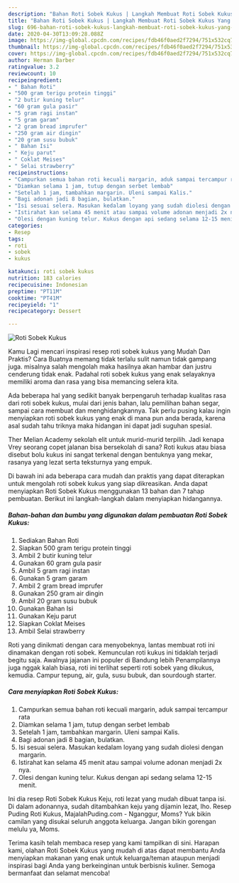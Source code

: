 ```yaml
---
description: "Bahan Roti Sobek Kukus | Langkah Membuat Roti Sobek Kukus Yang Sempurna"
title: "Bahan Roti Sobek Kukus | Langkah Membuat Roti Sobek Kukus Yang Sempurna"
slug: 696-bahan-roti-sobek-kukus-langkah-membuat-roti-sobek-kukus-yang-sempurna
date: 2020-04-30T13:09:28.088Z
image: https://img-global.cpcdn.com/recipes/fdb46f0aed2f7294/751x532cq70/roti-sobek-kukus-foto-resep-utama.jpg
thumbnail: https://img-global.cpcdn.com/recipes/fdb46f0aed2f7294/751x532cq70/roti-sobek-kukus-foto-resep-utama.jpg
cover: https://img-global.cpcdn.com/recipes/fdb46f0aed2f7294/751x532cq70/roti-sobek-kukus-foto-resep-utama.jpg
author: Herman Barber
ratingvalue: 3.2
reviewcount: 10
recipeingredient:
- " Bahan Roti"
- "500 gram terigu protein tinggi"
- "2 butir kuning telur"
- "60 gram gula pasir"
- "5 gram ragi instan"
- "5 gram garam"
- "2 gram bread imprufer"
- "250 gram air dingin"
- "20 gram susu bubuk"
- " Bahan Isi"
- " Keju parut"
- " Coklat Meises"
- " Selai strawberry"
recipeinstructions:
- "Campurkan semua bahan roti kecuali margarin, aduk sampai tercampur rata"
- "Diamkan selama 1 jam, tutup dengan serbet lembab"
- "Setelah 1 jam, tambahkan margarin. Uleni sampai Kalis."
- "Bagi adonan jadi 8 bagian, bulatkan."
- "Isi sesuai selera. Masukan kedalam loyang yang sudah diolesi dengan margarin."
- "Istirahat kan selama 45 menit atau sampai volume adonan menjadi 2x nya."
- "Olesi dengan kuning telur. Kukus dengan api sedang selama 12-15 menit."
categories:
- Resep
tags:
- roti
- sobek
- kukus

katakunci: roti sobek kukus 
nutrition: 183 calories
recipecuisine: Indonesian
preptime: "PT11M"
cooktime: "PT41M"
recipeyield: "1"
recipecategory: Dessert

---
```



![Roti Sobek Kukus](https://img-global.cpcdn.com/recipes/fdb46f0aed2f7294/751x532cq70/roti-sobek-kukus-foto-resep-utama.jpg)

Kamu Lagi mencari inspirasi resep roti sobek kukus yang Mudah Dan Praktis? Cara Buatnya memang tidak terlalu sulit namun tidak gampang juga. misalnya salah mengolah maka hasilnya akan hambar dan justru cenderung tidak enak. Padahal roti sobek kukus yang enak selayaknya memiliki aroma dan rasa yang bisa memancing selera kita.

Ada beberapa hal yang sedikit banyak berpengaruh terhadap kualitas rasa dari roti sobek kukus, mulai dari jenis bahan, lalu pemilihan bahan segar, sampai cara membuat dan menghidangkannya. Tak perlu pusing kalau ingin menyiapkan roti sobek kukus yang enak di mana pun anda berada, karena asal sudah tahu triknya maka hidangan ini dapat jadi suguhan spesial.

Ther Melian Academy sekolah elit untuk murid-murid terpilih. Jadi kenapa Vrey seorang copet jalanan bisa bersekolah di sana? Roti kukus atau biasa disebut bolu kukus ini sangat terkenal dengan bentuknya yang mekar, rasanya yang lezat serta teksturnya yang empuk.


Di bawah ini ada beberapa cara mudah dan praktis yang dapat diterapkan untuk mengolah roti sobek kukus yang siap dikreasikan. Anda dapat menyiapkan Roti Sobek Kukus menggunakan 13 bahan dan 7 tahap pembuatan. Berikut ini langkah-langkah dalam menyiapkan hidangannya.

<!--inarticleads1-->

##### Bahan-bahan dan bumbu yang digunakan dalam pembuatan Roti Sobek Kukus:

1. Sediakan  Bahan Roti
1. Siapkan 500 gram terigu protein tinggi
1. Ambil 2 butir kuning telur
1. Gunakan 60 gram gula pasir
1. Ambil 5 gram ragi instan
1. Gunakan 5 gram garam
1. Ambil 2 gram bread imprufer
1. Gunakan 250 gram air dingin
1. Ambil 20 gram susu bubuk
1. Gunakan  Bahan Isi
1. Gunakan  Keju parut
1. Siapkan  Coklat Meises
1. Ambil  Selai strawberry


Roti yang dinikmati dengan cara menyobeknya, lantas membuat roti ini dinamakan dengan roti sobek. Kemunculan roti kukus ini tidaklah terjadi begitu saja. Awalnya jajanan ini populer di Bandung lebih Penampilannya juga nggak kalah biasa, roti ini terlihat seperti roti sobek yang dikukus, kemudia. Campur tepung, air, gula, susu bubuk, dan sourdough starter. 

<!--inarticleads2-->

##### Cara menyiapkan Roti Sobek Kukus:

1. Campurkan semua bahan roti kecuali margarin, aduk sampai tercampur rata
1. Diamkan selama 1 jam, tutup dengan serbet lembab
1. Setelah 1 jam, tambahkan margarin. Uleni sampai Kalis.
1. Bagi adonan jadi 8 bagian, bulatkan.
1. Isi sesuai selera. Masukan kedalam loyang yang sudah diolesi dengan margarin.
1. Istirahat kan selama 45 menit atau sampai volume adonan menjadi 2x nya.
1. Olesi dengan kuning telur. Kukus dengan api sedang selama 12-15 menit.


Ini dia resep Roti Sobek Kukus Keju, roti lezat yang mudah dibuat tanpa isi. Di dalam adonannya, sudah ditambahkan keju yang dijamin lezat, lho. Resep Puding Roti Kukus, MajalahPuding.com - Nganggur, Moms? Yuk bikin camilan yang disukai seluruh anggota keluarga. Jangan bikin gorengan melulu ya, Moms. 

Terima kasih telah membaca resep yang kami tampilkan di sini. Harapan kami, olahan Roti Sobek Kukus yang mudah di atas dapat membantu Anda menyiapkan makanan yang enak untuk keluarga/teman ataupun menjadi inspirasi bagi Anda yang berkeinginan untuk berbisnis kuliner. Semoga bermanfaat dan selamat mencoba!
